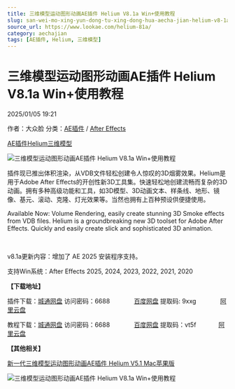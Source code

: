 ```yaml
---
title: 三维模型运动图形动画AE插件 Helium V8.1a Win+使用教程
slug: san-wei-mo-xing-yun-dong-tu-xing-dong-hua-aecha-jian-helium-v8-1a-win-shi-yong-jiao-cheng
source_url: https://www.lookae.com/helium-81a/
category: aechajian
tags: [AE插件, Helium, 三维模型]
---
```

# 三维模型运动图形动画AE插件 Helium V8.1a Win+使用教程

2025/01/05 19:21

作者：大众脸
分类：[AE插件](https://www.lookae.com/after-effects/aechajian/) / [After Effects](https://www.lookae.com/after-effects/)

[AE插件](https://www.lookae.com/tag/ae%e6%8f%92%e4%bb%b6/)[Helium](https://www.lookae.com/tag/helium/)[三维模型](https://www.lookae.com/tag/%e4%b8%89%e7%bb%b4%e6%a8%a1%e5%9e%8b/)

![三维模型运动图形动画AE插件 Helium V8.1a Win+使用教程](https://www.lookae.com/wp-content/uploads/2022/06/Helium.jpg "三维模型运动图形动画AE插件 Helium V8.1a Win+使用教程-LookAE.com")

插件现已推出体积渲染，从VDB文件轻松创建令人惊叹的3D烟雾效果。Helium是用于Adob​​e After Effects的开创性新3D工具集。快速轻松地创建流畅而复杂的3D动画。拥有多种高级功能和工具，如3D模型、3D动画文本、样条线、地形、镜像、基元、滚动、克隆、灯光效果等。当然也拥有上百种预设供便捷使用。

Available Now: Volume Rendering, easily create stunning 3D Smoke effects from VDB files. Helium is a groundbreaking new 3D toolset for Adobe After Effects. Quickly and easily create slick and sophisticated 3D animation.

[﻿﻿﻿](https://cloud.video.taobao.com//play/u/705956171/p/1/e/6/t/1/366423498637.mp4)

v8.1a更新内容：增加了 AE 2025 安装程序支持。

支持Win系统：After Effects 2025, 2024, 2023, 2022, 2021, 2020

**【下载地址】**

插件下载：[城通网盘](https://url70.ctfile.com/f/2827370-1444257419-9d5b4e?p=4431) 访问密码：6688              [百度网盘](https://pan.baidu.com/s/1eaFfkolIWEaEA7CPg3y1Ww?pwd=9xxg) 提取码: 9xxg              [阿里云盘](https://www.alipan.com/s/7sepNvg4Aso)

教程下载：[城通网盘](https://url70.ctfile.com/f/2827370-600879180-d6d9e8?p=4431) 访问密码：6688              [百度网盘](https://pan.baidu.com/s/152gGEehOz5zoXUXCbMpcaw?pwd=vt5f) 提取码：vt5f             [阿里云盘](https://www.aliyundrive.com/s/FHv8JXLhWv3)

**【其他相关】**

[新一代三维模型运动图形动画AE插件 Helium V5.1 Mac苹果版](https://www.lookae.com/helium-51/)

![三维模型运动图形动画AE插件 Helium V8.1a Win+使用教程](https://img.alicdn.com/imgextra/i2/705956171/O1CN01p74BbP1vSMszmybmw_!!705956171.jpg "三维模型运动图形动画AE插件 Helium V8.1a Win+使用教程-LookAE.com")
